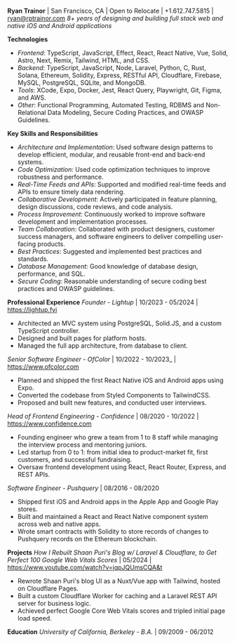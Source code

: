 **Ryan Trainor** | San Francisco, CA | Open to Relocate | +1.612.747.5815 | ryan@rptrainor.com
_8+ years of designing and building full stack web and native iOS and Android applications_

**Technologies**

- _Frontend_: TypeScript, JavaScript, Effect, React, React Native, Vue, Solid, Astro, Next, Remix, Tailwind, HTML, and CSS.
- _Backend_: TypeScript, JavaScript, Node, Laravel, Python, C, Rust, Solana, Ethereum, Solidity, Express, RESTful API, Cloudflare, Firebase, MySQL, PostgreSQL, SQLite, and MongoDB.
- _Tools_: XCode, Expo, Docker, Jest, React Query, Playwright, Git, Figma, and AWS.
- _Other_: Functional Programming, Automated Testing, RDBMS and Non-Relational Data Modeling, Secure Coding Practices, and OWASP Guidelines.

**Key Skills and Responsibilities**

- _Architecture and Implementation_: Used software design patterns to develop efficient, modular, and reusable front-end and back-end systems.
- _Code Optimization_: Used code optimization techniques to improve robustness and performance.
- _Real-Time Feeds and APIs_: Supported and modified real-time feeds and APIs to ensure timely data rendering.
- _Collaborative Development_: Actively participated in feature planning, design discussions, code reviews, and code analysis.
- _Process Improvement_: Continuously worked to improve software development and implementation processes.
- _Team Collaboration_: Collaborated with product designers, customer success managers, and software engineers to deliver compelling user-facing products.
- _Best Practices_: Suggested and implemented best practices and standards.
- _Database Management_: Good knowledge of database design, performance, and SQL.
- _Secure Coding_: Reasonable understanding of secure coding best practices and OWASP guidelines.

**Professional Experience**
_Founder - Lightup_ | 10/2023 - 05/2024 | https://lightup.fyi

- Architected an MVC system using PostgreSQL, Solid.JS, and a custom TypeScript controller.
- Designed and built pages for platform hosts.
- Managed the full app architecture, from database to client.

_Senior Software Engineer - OfColor_ | 10/2022 - 10/2023\_ | https://www.ofcolor.com

- Planned and shipped the first React Native iOS and Android apps using Expo.
- Converted the codebase from Styled Components to TailwindCSS.
- Proposed and built new features, and conducted user interviews.

_Head of Frontend Engineering - Confidence_ | 08/2020 - 10/2022 | https://www.confidence.com

- Founding engineer who grew a team from 1 to 8 staff while managing the interview process and mentoring juniors.
- Led startup from 0 to 1: from initial idea to product-market fit, first customers, and successful fundraising.
- Oversaw frontend development using React, React Router, Express, and REST APIs.

_Software Engineer - Pushquery_ | 08/2016 - 08/2020

- Shipped first iOS and Android apps in the Apple App and Google Play stores.
- Built and maintained a React and React Native component system across web and native apps.
- Wrote smart contracts with Solidity to store records of changes to Pushquery records on the Ethereum blockchain.

**Projects**
_How I Rebuilt Shaan Puri's Blog w/ Laravel & Cloudflare, to Get Perfect 100 Google Web Vitals Scores_ | 05/2024 | https://www.youtube.com/watch?v=jqpJQUmsCQA&t

- Rewrote Shaan Puri's blog UI as a Nuxt/Vue app with Tailwind, hosted on Cloudflare Pages.
- Built a custom Cloudflare Worker for caching and a Laravel REST API server for business logic.
- Achieved perfect Google Core Web Vitals scores and tripled initial page load speed.

**Education**
_University of California, Berkeley - B.A._ | 09/2009 - 06/2012
